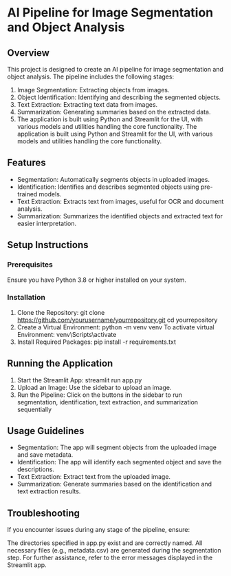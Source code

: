 # AI Pipeline for Image Segmentation and Object Analysis

## Overview
This project is designed to create an AI pipeline for image segmentation and object analysis. The pipeline includes the following stages:

1. Image Segmentation: Extracting objects from images.
2. Object Identification: Identifying and describing the segmented objects.
3. Text Extraction: Extracting text data from images.
4. Summarization: Generating summaries based on the extracted data.
5. The application is built using Python and Streamlit for the UI, with various models and utilities handling the core functionality.
The application is built using Python and Streamlit for the UI, with various models and utilities handling the core functionality.

## Features
- Segmentation: Automatically segments objects in uploaded images.
- Identification: Identifies and describes segmented objects using pre-trained models.
- Text Extraction: Extracts text from images, useful for OCR and document analysis.
- Summarization: Summarizes the identified objects and extracted text for easier interpretation.

## Setup Instructions
### Prerequisites
Ensure you have Python 3.8 or higher installed on your system.
### Installation
1. Clone the Repository: git clone https://github.com/yourusername/yourrepository.git
   cd yourrepository
2. Create a Virtual Environment: python -m venv venv
   To activate virtual Environment: venv\Scripts\activate
3. Install Required Packages: pip install -r requirements.txt

## Running the Application
1. Start the Streamlit App: streamlit run app.py
2. Upload an Image: Use the sidebar to upload an image.
3. Run the Pipeline: Click on the buttons in the sidebar to run segmentation, identification, text extraction, and summarization sequentially

## Usage Guidelines
- Segmentation: The app will segment objects from the uploaded image and save metadata.
- Identification: The app will identify each segmented object and save the descriptions.
- Text Extraction: Extract text from the uploaded image.
- Summarization: Generate summaries based on the identification and text extraction results.

## Troubleshooting
If you encounter issues during any stage of the pipeline, ensure:

The directories specified in app.py exist and are correctly named.
All necessary files (e.g., metadata.csv) are generated during the segmentation step.
For further assistance, refer to the error messages displayed in the Streamlit app.
